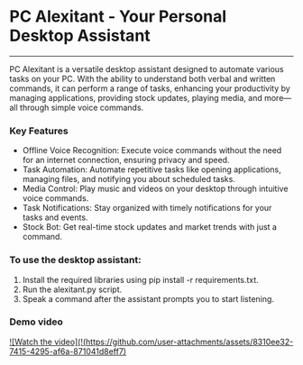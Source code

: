 # PC Alexitant - Your Personal Desktop Assistant
---
PC Alexitant is a versatile desktop assistant designed to automate various tasks on your PC. With the ability to understand both verbal and written commands, it can perform a range of tasks, enhancing your productivity by managing applications, providing stock updates, playing media, and more—all through simple voice commands.

### Key Features
- Offline Voice Recognition: Execute voice commands without the need for an internet connection, ensuring privacy and speed.
- Task Automation: Automate repetitive tasks like opening applications, managing files, and notifying you about scheduled tasks.
- Media Control: Play music and videos on your desktop through intuitive voice commands.
- Task Notifications: Stay organized with timely notifications for your tasks and events.
- Stock Bot: Get real-time stock updates and market trends with just a command.

### To use the desktop assistant:

1. Install the required libraries using pip install -r requirements.txt.
2. Run the alexitant.py script.
3. Speak a command after the assistant prompts you to start listening.

### Demo video

[![Watch the video](!(https://github.com/user-attachments/assets/8310ee32-7415-4295-af6a-871041d8eff7)](https://drive.google.com/file/d/1lOccBaTxKbH0S0CUevM257e9xK1Xgfjy/view?usp=sharing)
